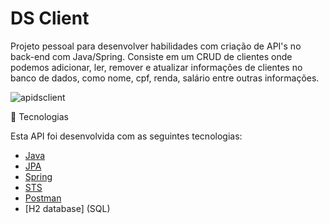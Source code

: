 # DS Client
Projeto pessoal para desenvolver habilidades com criação de API's no back-end com Java/Spring.
Consiste em um CRUD de clientes onde podemos adicionar, ler, remover e atualizar informações de clientes no banco de dados, como nome, cpf, renda, salário entre outras informações.

![apidsclient](https://user-images.githubusercontent.com/86070920/184419689-79e28bde-8bd1-4af1-92d8-ff317533f164.png)


🚀 Tecnologias

Esta API foi desenvolvida com as seguintes tecnologias:

-  [Java](https://www.java.com/pt_BR/)
-  [JPA](https://www.devmedia.com.br/introducao-a-jpa-java-persistence-api/28173)
-  [Spring](https://spring.io/projects/spring-framework)
-  [STS](https://spring.io/tools)
-  [Postman](https://www.postman.com/)
-  [H2 database] (SQL)



